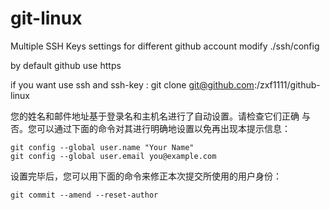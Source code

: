 # git-linux

Multiple SSH Keys settings for different github account modify ./ssh/config

by default github use https 

if you want use ssh and ssh-key : git clone git@github.com:/zxf1111/github-linux

您的姓名和邮件地址基于登录名和主机名进行了自动设置。请检查它们正确
与否。您可以通过下面的命令对其进行明确地设置以免再出现本提示信息：

    git config --global user.name "Your Name"
    git config --global user.email you@example.com

设置完毕后，您可以用下面的命令来修正本次提交所使用的用户身份：

    git commit --amend --reset-author

